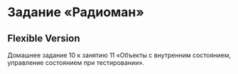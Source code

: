 # Задание «Радиоман» 

## Flexible Version

Домашнее задание 10 к занятию 11 «Объекты с внутренним состоянием, управление состоянием при тестировании».


